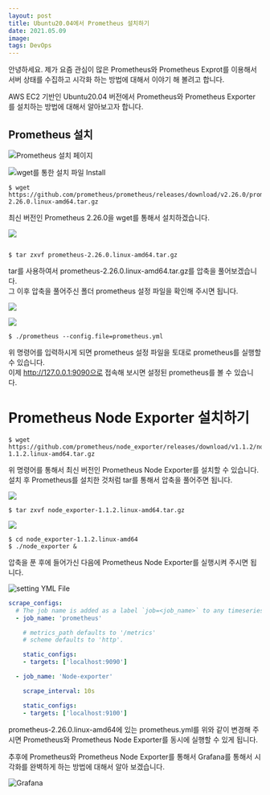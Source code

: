 ```yaml
---
layout: post
title: Ubuntu20.04에서 Prometheus 설치하기
date: 2021.05.09 
image: 
tags: DevOps
---
```

안녕하세요. 제가 요즘 관심이 많은 Prometheus와 Prometheus Exprot를 이용해서 서버 상태를 수집하고 시각화 하는 방법에 대해서 이야기 해 볼려고 합니다.

AWS EC2 기반인 Ubuntu20.04 버전에서 Prometheus와 Prometheus Exporter를  설치하는 방법에 대해서 알아보고자 합니다.

## Prometheus 설치
![Prometheus 설치 페이지](https://img1.daumcdn.net/thumb/R1280x0/?scode=mtistory2&fname=https%3A%2F%2Fblog.kakaocdn.net%2Fdn%2FclD2HG%2Fbtq3mO5aCgk%2FbApdLSJsDKhkk6KMJbFcbk%2Fimg.png)

![wget를 통한 설치 파일 Install](https://img1.daumcdn.net/thumb/R1280x0/?scode=mtistory2&fname=https%3A%2F%2Fblog.kakaocdn.net%2Fdn%2FEWpHD%2Fbtq3q5RWkod%2FUX7XkfFhRkSiGKiwG9equ1%2Fimg.png)

```shell
$ wget https://github.com/prometheus/prometheus/releases/download/v2.26.0/prometheus-2.26.0.linux-amd64.tar.gz
```

최신 버전인 Prometheus 2.26.0을 wget를 통해서 설치하겠습니다.

![](https://img1.daumcdn.net/thumb/R1280x0/?scode=mtistory2&fname=https%3A%2F%2Fblog.kakaocdn.net%2Fdn%2Fr7Q7Y%2Fbtq3nTkntQZ%2FdwN8lTkEE6pKIqZfOCY1Jk%2Fimg.png)

![]()

```shell
$ tar zxvf prometheus-2.26.0.linux-amd64.tar.gz
```

tar를 사용하여서 prometheus-2.26.0.linux-amd64.tar.gz를 압축을 풀어보겠습니다.  
그 이후 압축을 풀어주신 폴더 prometheus 설정 파일을 확인해 주시면 됩니다.

![](https://img1.daumcdn.net/thumb/R1280x0/?scode=mtistory2&fname=https%3A%2F%2Fblog.kakaocdn.net%2Fdn%2FcIJy2c%2Fbtq3mvYPGzN%2FsRBcFCk7QunRmRvG0hfuK1%2Fimg.png)

![](https://img1.daumcdn.net/thumb/R1280x0/?scode=mtistory2&fname=https%3A%2F%2Fblog.kakaocdn.net%2Fdn%2FbdtPTo%2Fbtq3mNSPMdm%2F1s71uiuu0KvXHI7VsERuZK%2Fimg.png)

```shell
$ ./prometheus --config.file=prometheus.yml
```

위 명령어를 입력하시게 되면 prometheus 설정 파일을 토대로 prometheus를 실행할 수 있습니다.  
이제 http://127.0.0.1:9090으로 접속해 보시면 설정된 prometheus를 볼 수 있습니다.

# Prometheus Node Exporter 설치하기

```shell
$ wget https://github.com/prometheus/node_exporter/releases/download/v1.1.2/node_exporter-1.1.2.linux-amd64.tar.gz
```

위 명령어를 통해서 최신 버전인 Prometheus Node Exporter를 설치할 수 있습니다.  
설치 후 Prometheus를 설치한 것처럼 tar를 통해서 압축을 풀어주면 됩니다.

![](https://img1.daumcdn.net/thumb/R1280x0/?scode=mtistory2&fname=https%3A%2F%2Fblog.kakaocdn.net%2Fdn%2Fc4ms1L%2Fbtq3qfAwElT%2FMzROvAZcm28IdgJV8qFwg0%2Fimg.png)

```shell
$ tar zxvf node_exporter-1.1.2.linux-amd64.tar.gz
```

![](https://img1.daumcdn.net/thumb/R1280x0/?scode=mtistory2&fname=https%3A%2F%2Fblog.kakaocdn.net%2Fdn%2FWLV0R%2Fbtq3nTEI07T%2FKkgEGgFGfZJNqzSLSlmzJK%2Fimg.png)

```shell
$ cd node_exporter-1.1.2.linux-amd64
$ ./node_exporter &
```

압축을 푼 후에 들어가신 다음에 Prometheus Node Exporter를 실행시켜 주시면 됩니다.

![setting YML File](https://img1.daumcdn.net/thumb/R1280x0/?scode=mtistory2&fname=https%3A%2F%2Fblog.kakaocdn.net%2Fdn%2FAL3rL%2Fbtq3nCQLsRP%2FVqAT0itzqKPp3idKhKHO0k%2Fimg.png)

```yml
scrape_configs:
  # The job name is added as a label `job=<job_name>` to any timeseries scraped from this config.
  - job_name: 'prometheus'

    # metrics_path defaults to '/metrics'
    # scheme defaults to 'http'.

    static_configs:
    - targets: ['localhost:9090']

  - job_name: 'Node-exporter'

    scrape_interval: 10s

    static_configs:
    - targets: ['localhost:9100']
```

prometheus-2.26.0.linux-amd64에 있는 prometheus.yml를 위와 같이 변경해 주시면 Prometheus와 Prometheus Node Exporter를 동시에 실행할 수 있게 됩니다.

추후에 Prometheus와 Prometheus Node Exporter를 통해서 Grafana를 통해서 시각화를 완벽하게 하는 방법에 대해서 알아 보겠습니다.

![Grafana](https://img1.daumcdn.net/thumb/R1280x0/?scode=mtistory2&fname=https%3A%2F%2Fblog.kakaocdn.net%2Fdn%2FG0v6F%2Fbtq3oSSPe2N%2FJkESKO0pArsQAvlLanhyC0%2Fimg.png)